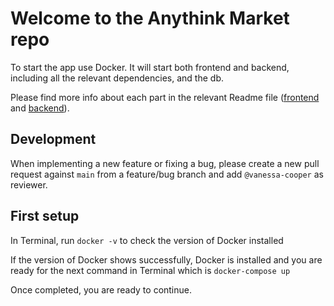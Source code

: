 # Welcome to the Anythink Market repo

To start the app use Docker. It will start both frontend and backend, including all the relevant dependencies, and the db.

Please find more info about each part in the relevant Readme file ([frontend](frontend/readme.md) and [backend](backend/README.md)).

## Development

When implementing a new feature or fixing a bug, please create a new pull request against `main` from a feature/bug branch and add `@vanessa-cooper` as reviewer.

## First setup

In Terminal, run `docker -v` to check the version of Docker installed

If the version of Docker shows successfully, Docker is installed and you are ready for the next command in Terminal which is `docker-compose up` 

Once completed, you are ready to continue.